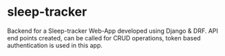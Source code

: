 # sleep-tracker
Backend for a Sleep-tracker Web-App developed using Django & DRF. API end points created, can be called for CRUD operations, token based authentication is used in this app. 
